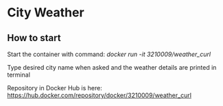 # City Weather

## How to start

Start the container with command: *docker run -it 3210009/weather_curl*

Type desired city name when asked and the weather details are printed in terminal

Repository in Docker Hub is here: https://hub.docker.com/repository/docker/3210009/weather_curl